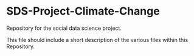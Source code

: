 # SDS-Project-Climate-Change
Repository for the social data science project.

This file should include a short description of the various files within this Repository.
